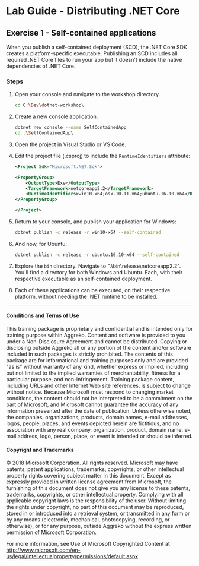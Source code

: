 # Lab Guide - Distributing .NET Core

## Exercise 1 - Self-contained applications
When you publish a self-contained deployment (SCD), the .NET Core SDK creates a platform-specific executable. Publishing an SCD includes all required .NET Core files to run your app but it doesn't include the native dependencies of .NET Core.

### Steps

1. Open your console and navigate to the workshop directory.

    ```bash
    cd C:\Dev\dotnet-workshop\
    ```

2. Create a new console application.

    ```bash
    dotnet new console --name SelfContainedApp
    cd .\SelfContainedApp\
    ```

3. Open the project in Visual Studio or VS Code.

4. Edit the project file (.csproj) to include the ```RuntimeIdentifiers``` attribute:

    ```xml
    <Project Sdk="Microsoft.NET.Sdk">

    <PropertyGroup>
        <OutputType>Exe</OutputType>
        <TargetFramework>netcoreapp2.2</TargetFramework>
        <RuntimeIdentifiers>win10-x64;osx.10.11-x64;ubuntu.16.10-x64</RuntimeIdentifiers>
    </PropertyGroup>

    </Project>
    ```

5. Return to your console, and publish your application for Windows:

    ```bash
    dotnet publish -c release -r win10-x64 --self-contained
    ```

6. And now, for Ubuntu:

    ```bash
    dotnet publish -c release -r ubuntu.16.10-x64 --self-contained
    ```

7. Explore the ```bin``` directory. Navigate to ".\bin\release\netcoreapp2.2". You'll find a directory for both Windows and Ubuntu. Each, with their respective executable as an self-contained deployment.

8. Each of these applications can be executed, on their respective platform, without needing the .NET runtime to be installed.

___
#### Conditions and Terms of Use

This training package is proprietary and confidential and is intended only for training purpose within Aggreko. Content and software is provided to you under a Non-Disclosure Agreement and cannot be distributed. Copying or disclosing outside Aggreko all or any portion of the content and/or software included in such packages is strictly prohibited.
The contents of this package are for informational and training purposes only and are provided "as is" without warranty of any kind, whether express or implied, including but not limited to the implied warranties of merchantability, fitness for a particular purpose, and non-infringement.
Training package content, including URLs and other Internet Web site references, is subject to change without notice. Because Microsoft must respond to changing market conditions, the content should not be interpreted to be a commitment on the part of Microsoft, and Microsoft cannot guarantee the accuracy of any information presented after the date of publication. Unless otherwise noted, the companies, organizations, products, domain names, e-mail addresses, logos, people, places, and events depicted herein are fictitious, and no association with any real company, organization, product, domain name, e-mail address, logo, person, place, or event is intended or should be inferred.

#### Copyright and Trademarks
© 2018 Microsoft Corporation. All rights reserved.
Microsoft may have patents, patent applications, trademarks, copyrights, or other intellectual property rights covering subject matter in this document. Except as expressly provided in written license agreement from Microsoft, the furnishing of this document does not give you any license to these patents, trademarks, copyrights, or other intellectual property.
Complying with all applicable copyright laws is the responsibility of the user. Without limiting the rights under copyright, no part of this document may be reproduced, stored in or introduced into a retrieval system, or transmitted in any form or by any means (electronic, mechanical, photocopying, recording, or otherwise), or for any purpose, outside Aggreko without the express written permission of Microsoft Corporation. 

For more information, see Use of Microsoft Copyrighted Content at
http://www.microsoft.com/en-us/legal/intellectualproperty/permissions/default.aspx
